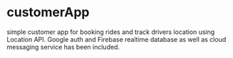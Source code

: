 # customerApp
simple customer app for booking rides and track drivers location using Location API. Google auth and Firebase realtime database as well as cloud messaging service has been included.

